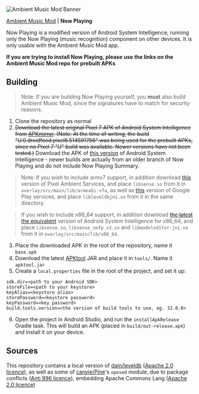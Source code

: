 ![Ambient Music Mod Banner](https://i.imgur.com/SPWAuFll.png)

[Ambient Music Mod](https://github.com/KieronQuinn/AmbientMusicMod) | **Now Playing** 

Now Playing is a modified version of Android System Intelligence, running only the Now Playing (music recognition) component on other devices. It is only usable with the Ambient Music Mod app.

**If you are trying to install Now Playing, please use the links on the Ambient Music Mod repo for prebuilt APKs**

## Building

> Note: If you are building Now Playing yourself, you **must** also build Ambient Music Mod, since the signatures have to match for security reasons.

1. Clone the repository as normal
2. ~~Download the latest original Pixel 7 APK of Android System Intelligence from [APKmirror](https://www.apkmirror.com/apk/google-inc/device-personalization-services/). (Note: At the time of writing, the build "U.0.droidfood.pixel6.514591756" was being used for the prebuilt APKs, since no Pixel 7 "U" build was available. Newer versions have not been tested.)~~ Download the APK of [this version](https://www.apkmirror.com/apk/google-inc/device-personalization-services/device-personalization-services-u-0-droidfood-pixel6-514591756-release/android-system-intelligence-u-0-droidfood-pixel6-514591756-2-android-apk-download/) of Android System Intelligence - newer builds are actually from an older branch of Now Playing and do not include Now Playing Summary.

> Note: If you wish to include armv7 support, in addition download [this](https://www.apkmirror.com/apk/google-inc/pixel-ambient-services/pixel-ambient-services-1-0-181470108-release/pixel-ambient-services-1-0-181470108-android-apk-download/) version of Pixel Ambient Services, and place `libsense.so` from it in `overlay/src/main/lib/armeabi-v7a`, as well as [this](https://www.apkmirror.com/apk/google-inc/google-play-services/google-play-services-22-22-55-release/google-play-services-22-22-55-020300-453326789-android-apk-download/) version of Google Play services, and place `libleveldbjni.so` from it in the same directory.

> If you wish to include x86_64 support, in addition download ~~[the latest](https://www.apkmirror.com/apk/google-inc/device-personalization-services)~~ [the equivalent](https://www.apkmirror.com/apk/google-inc/device-personalization-services/device-personalization-services-u-0-droidfood-pixel6-514591756-release/android-system-intelligence-u-0-droidfood-pixel6-514591756-android-apk-download/) version of Android System Intelligence for x86_64, and place `libsense.so`, `libsense_nnfp_v3.so` and `libmodeleditor-jni.so` from it in `overlay/src/main/lib/x86_64`.

3. Place the downloaded APK in the root of the repository, name it `base.apk`
4. Download the latest [APKtool](https://github.com/iBotPeaches/Apktool/releases) JAR and place it in `tools/`. Name it `apktool.jar`
5. Create a `local.properties` file in the root of the project, and set it up:
```
sdk.dir=<path to your Android SDK>
storeFile=<path to your keystore>
keyAlias=<keystore alias>
storePassword=<keystore password>
keyPassword=<key password>
build.tools.version=<the version of build tools to use, eg. 32.0.0>
```
6. Open the project in Android Studio, and run the `installApkRelease` Gradle task. This will build an APK (placed in `build/out-release.apk`) and install it on your device.

## Sources

This repository contains a local version of [dain/leveldb](https://github.com/dain/leveldb) ([Apache 2.0 licence](https://github.com/dain/leveldb/blob/master/license.txt)), as well as some of [canyie/Pine](https://github.com/canyie/pine)'s `xposed` module, due to package conflicts ([Anti 996 licence](https://github.com/996icu/996.ICU/blob/master/LICENSE)), embedding Apache Commons Lang ([Apache 2.0 licence](https://github.com/canyie/pine/blob/master/xposed/src/main/apacheCommonsLang/LICENSE.txt))

